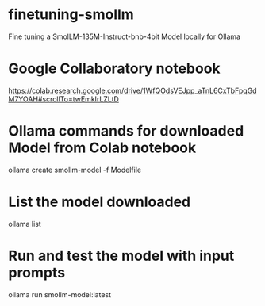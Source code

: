 # finetuning-smollm
Fine tuning a SmolLM-135M-Instruct-bnb-4bit Model locally for Ollama
# Google Collaboratory notebook
https://colab.research.google.com/drive/1WfQOdsVEJpp_aTnL6CxTbFpqGdM7YOAH#scrollTo=twEmkIrLZLtD
# Ollama commands for downloaded Model from Colab notebook
ollama create smollm-model -f Modelfile
# List the model downloaded
ollama list
# Run and test the model with input prompts
ollama run smollm-model:latest

